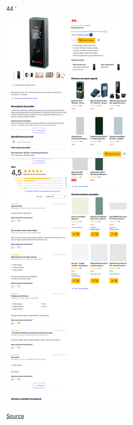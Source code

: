 44 <sup>-</sup>

![](bol-bosch-zamo.png)

[Source](https://www.bol.com/be/fr/p/bosch-zamo-telemetre-portee-jusqu-a-20-metres/9200000095919159/)
